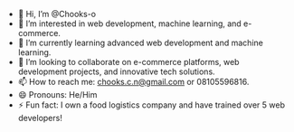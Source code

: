 - 👋 Hi, I’m @Chooks-o
- 👀 I’m interested in web development, machine learning, and e-commerce.
- 🌱 I’m currently learning advanced web development and machine learning.
- 💞️ I’m looking to collaborate on e-commerce platforms, web development projects, and innovative tech solutions.
- 📫 How to reach me: chooks.c.n@gmail.com or 08105596816.
- 😄 Pronouns: He/Him
- ⚡ Fun fact: I own a food logistics company and have trained over 5 web developers!

<!---
Chooks-o/Chooks-o is a ✨ special ✨ repository because its `README.md` (this file) appears on your GitHub profile.
You can click the Preview link to take a look at your changes.
--->
